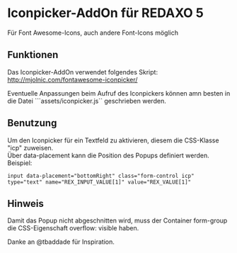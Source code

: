 # Iconpicker-AddOn für REDAXO 5

Für Font Awesome-Icons, auch andere Font-Icons möglich

## Funktionen

Das Iconpicker-AddOn verwendet folgendes Skript:
<a href="http://mjolnic.com/fontawesome-iconpicker/" target="_blank" href="">http://mjolnic.com/fontawesome-iconpicker/</a></p>

Eventuelle Anpassungen beim Aufruf des Iconpickers können amn besten in die Datei ```assets/iconpicker.js`` geschrieben werden.

## Benutzung
Um den Iconpicker für ein Textfeld zu aktivieren, diesem die CSS-Klasse "icp" zuweisen.  
Über data-placement kann die Position des Popups definiert werden.  
Beispiel:  

```
input data-placement="bottomRight" class="form-control icp" type="text" name="REX_INPUT_VALUE[1]" value="REX_VALUE[1]"
```

## Hinweis
Damit das Popup nicht abgeschnitten wird, muss der Container form-group die CSS-Eigenschaft overflow: visible haben.

Danke an @tbaddade für Inspiration.
